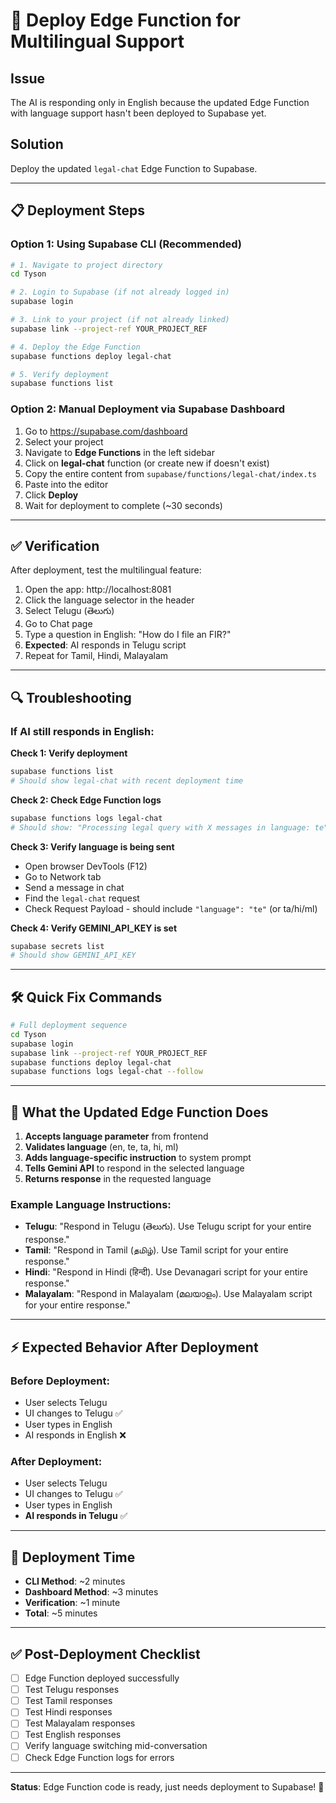 # 🚀 Deploy Edge Function for Multilingual Support

## Issue

The AI is responding only in English because the updated Edge Function with language support hasn't been deployed to Supabase yet.

## Solution

Deploy the updated `legal-chat` Edge Function to Supabase.

---

## 📋 Deployment Steps

### Option 1: Using Supabase CLI (Recommended)

```bash
# 1. Navigate to project directory
cd Tyson

# 2. Login to Supabase (if not already logged in)
supabase login

# 3. Link to your project (if not already linked)
supabase link --project-ref YOUR_PROJECT_REF

# 4. Deploy the Edge Function
supabase functions deploy legal-chat

# 5. Verify deployment
supabase functions list
```

### Option 2: Manual Deployment via Supabase Dashboard

1. Go to https://supabase.com/dashboard
2. Select your project
3. Navigate to **Edge Functions** in the left sidebar
4. Click on **legal-chat** function (or create new if doesn't exist)
5. Copy the entire content from `supabase/functions/legal-chat/index.ts`
6. Paste into the editor
7. Click **Deploy**
8. Wait for deployment to complete (~30 seconds)

---

## ✅ Verification

After deployment, test the multilingual feature:

1. Open the app: http://localhost:8081
2. Click the language selector in the header
3. Select Telugu (తెలుగు)
4. Go to Chat page
5. Type a question in English: "How do I file an FIR?"
6. **Expected**: AI responds in Telugu script
7. Repeat for Tamil, Hindi, Malayalam

---

## 🔍 Troubleshooting

### If AI still responds in English:

**Check 1: Verify deployment**

```bash
supabase functions list
# Should show legal-chat with recent deployment time
```

**Check 2: Check Edge Function logs**

```bash
supabase functions logs legal-chat
# Should show: "Processing legal query with X messages in language: te"
```

**Check 3: Verify language is being sent**

- Open browser DevTools (F12)
- Go to Network tab
- Send a message in chat
- Find the `legal-chat` request
- Check Request Payload - should include `"language": "te"` (or ta/hi/ml)

**Check 4: Verify GEMINI_API_KEY is set**

```bash
supabase secrets list
# Should show GEMINI_API_KEY
```

---

## 🛠️ Quick Fix Commands

```bash
# Full deployment sequence
cd Tyson
supabase login
supabase link --project-ref YOUR_PROJECT_REF
supabase functions deploy legal-chat
supabase functions logs legal-chat --follow
```

---

## 📝 What the Updated Edge Function Does

1. **Accepts language parameter** from frontend
2. **Validates language** (en, te, ta, hi, ml)
3. **Adds language-specific instruction** to system prompt
4. **Tells Gemini API** to respond in the selected language
5. **Returns response** in the requested language

### Example Language Instructions:

- **Telugu**: "Respond in Telugu (తెలుగు). Use Telugu script for your entire response."
- **Tamil**: "Respond in Tamil (தமிழ்). Use Tamil script for your entire response."
- **Hindi**: "Respond in Hindi (हिन्दी). Use Devanagari script for your entire response."
- **Malayalam**: "Respond in Malayalam (മലയാളം). Use Malayalam script for your entire response."

---

## ⚡ Expected Behavior After Deployment

### Before Deployment:

- User selects Telugu
- UI changes to Telugu ✅
- User types in English
- AI responds in English ❌

### After Deployment:

- User selects Telugu
- UI changes to Telugu ✅
- User types in English
- **AI responds in Telugu** ✅

---

## 🎯 Deployment Time

- **CLI Method**: ~2 minutes
- **Dashboard Method**: ~3 minutes
- **Verification**: ~1 minute
- **Total**: ~5 minutes

---

## ✅ Post-Deployment Checklist

- [ ] Edge Function deployed successfully
- [ ] Test Telugu responses
- [ ] Test Tamil responses
- [ ] Test Hindi responses
- [ ] Test Malayalam responses
- [ ] Test English responses
- [ ] Verify language switching mid-conversation
- [ ] Check Edge Function logs for errors

---

**Status**: Edge Function code is ready, just needs deployment to Supabase! 🚀
